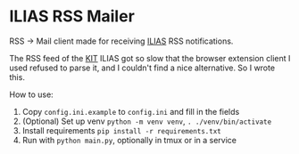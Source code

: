 # ILIAS RSS Mailer

RSS -> Mail client made for receiving [ILIAS](https://github.com/ILIAS-eLearning/ILIAS) RSS notifications.

The RSS feed of the [KIT](https://www.kit.edu/) ILIAS got so slow that the browser extension client I used refused to parse it, and I couldn't find a nice alternative.
So I wrote this.

How to use:
1. Copy `config.ini.example` to `config.ini` and fill in the fields
2. (Optional) Set up venv `python -m venv venv`, `. ./venv/bin/activate`
3. Install requirements `pip install -r requirements.txt`
4. Run with `python main.py`, optionally in tmux or in a service
